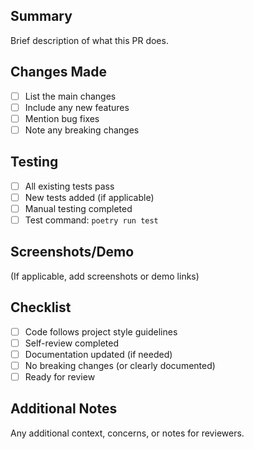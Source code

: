 ## Summary

Brief description of what this PR does.

## Changes Made

- [ ] List the main changes
- [ ] Include any new features
- [ ] Mention bug fixes
- [ ] Note any breaking changes

## Testing

- [ ] All existing tests pass
- [ ] New tests added (if applicable)
- [ ] Manual testing completed
- [ ] Test command: `poetry run test`

## Screenshots/Demo

(If applicable, add screenshots or demo links)

## Checklist

- [ ] Code follows project style guidelines
- [ ] Self-review completed
- [ ] Documentation updated (if needed)
- [ ] No breaking changes (or clearly documented)
- [ ] Ready for review

## Additional Notes

Any additional context, concerns, or notes for reviewers.
